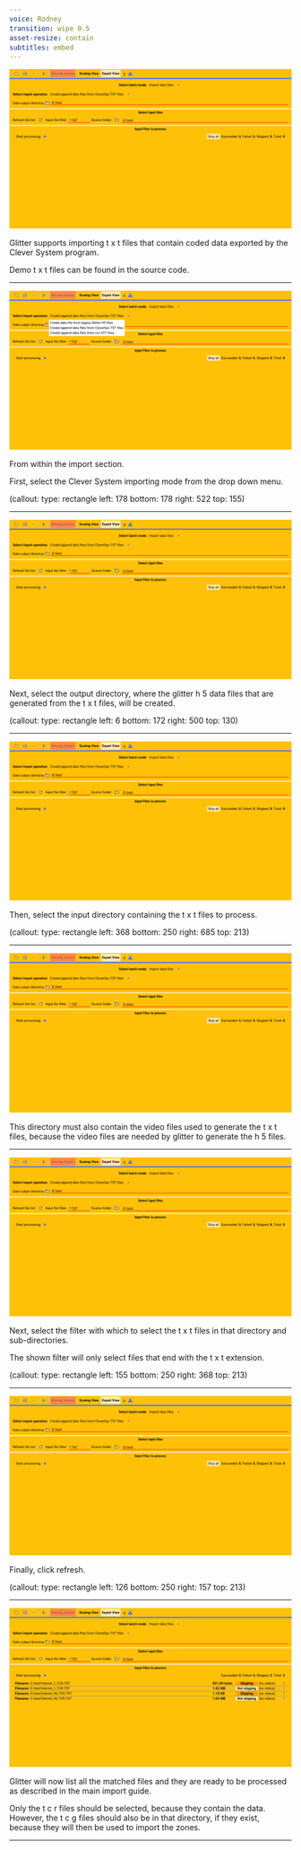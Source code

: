 ```yaml
---
voice: Rodney
transition: wipe 0.5
asset-resize: contain
subtitles: embed
---
```


![](txt_selected.png)

Glitter supports importing t x t files that contain coded data exported by the Clever System program.

Demo t x t files can be found in the source code.

---

![](txt.png)

From within the import section.

First, select the Clever System importing mode from the drop down menu.

(callout:
  type: rectangle
  left: 178
  bottom: 178
  right: 522
  top: 155)

---

![](txt_selected.png)

Next, select the output directory, where the glitter h 5 data files that are generated
from the t x t files, will be created.

(callout:
  type: rectangle
  left: 6
  bottom: 172
  right: 500
  top: 130)

---

![](txt_selected.png)

Then, select the input directory containing the t x t files to process.

(callout:
  type: rectangle
  left: 368
  bottom: 250
  right: 685
  top: 213)

---

![](txt_selected.png)

This directory must also contain the video files used to generate the t x t files, because
the video files are needed by glitter to generate the h 5 files.

---

![](txt_selected.png)

Next, select the filter with which to select the t x t files in that directory and sub-directories.

The shown filter will only select files that end with the t x t extension.

(callout:
  type: rectangle
  left: 155
  bottom: 250
  right: 368
  top: 213)

---

![](txt_selected.png)

Finally, click refresh.

(callout:
  type: rectangle
  left: 126
  bottom: 250
  right: 157
  top: 213)

---

![](txt_list.png)

Glitter will now list all the matched files and they are ready to be processed as described in the
main import guide.

Only the t c r files should be selected, because they contain the data. However, the t c g files
should also be in that directory, if they exist, because they will then be used to import the zones.

---
